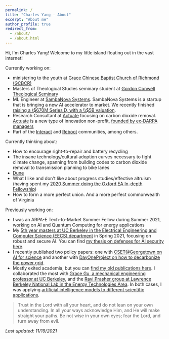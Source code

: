 ```yaml
---
permalink: /
title: "Charles Yang - About"
excerpt: "About me"
author_profile: true
redirect_from:
  - /about/
  - /about.html
---
```


Hi, I'm Charles Yang! Welcome to my little island floating out in the vast internet! 

Currently working on:
 - ministering to the youth at [Grace Chinese Baptist Church of Richmond (GCBCR)](http://www.gcbcr.org/)
 - Masters of Theological Studies seminary student at [Gordon Conwell Theological Seminary](https://www.gordonconwell.edu/)
 - ML Engineer at [SambaNova Systems](https://sambanova.ai/). SambaNova Systems is a startup that is bringing a new AI accelerator to market. We recently finished [raising a \\$670M Series D, with a \\$5B valuation](https://www.businesswire.com/news/home/20210413005263/en/SambaNova-Systems-Raises-676M-in-Series-D-Surpasses-5B-Valuation-and-Becomes-World%E2%80%99s-Best-Funded-AI-Startup).
 - Research Consultant at [Actuate](https://actuateinnovation.org/) focusing on carbon dioxide removal. [Actuate](https://actuateinnovation.org/) is a new type of innovation non-profit, [founded by ex-DARPA managers](https://actuateinnovation.org/about/arati-prabhakar/)
 - Part of the [Interact](https://joininteract.com/) and [Reboot](https://reboothq.substack.com/about) communities, among others.
 
 Currently thinking about:
 - How to encourage right-to-repair and battery recycling
 - The insane technology/cultural adoption curves necessary to fight climate change, spanning from building codes to carbon dioxide removal to transmission planning to bike lanes
 - [Dune](https://en.wikipedia.org/wiki/Dune_(novel))
 - What I like and don't like about progress studies/effective altruism (having spent my [2020 Summer doing the Oxford EA In-depth Fellowship](https://eaoxford.com/indepthresources))
 - How to form a more perfect union. And a more perfect commonwealth of Virginia

Previously working on:
 - I was an ARPA-E Tech-to-Market Summer Fellow during Summer 2021, working on AI and Quantum Computing for energy applications
 - My [5th year masters at UC Berkeley in the Electrical Engineering and Computer Science (EECS) department](https://eecs.berkeley.edu/academics/graduate/industry-programs/5yrms) in Spring 2021, focusing on robust and secure AI. You can find [my thesis on defenses for AI security here](https://www2.eecs.berkeley.edu/Pubs/TechRpts/2021/EECS-2021-90.html). 
 - I recently published two policy papers: one with [CSET@Georgetown on AI for science](https://cset.georgetown.edu/publication/machine-intelligence-for-scientific-discovery-and-engineering-invention/) and another with [DayOneProject on how to decarbonize the power grid](https://www.dayoneproject.org/post/building-back-with-a-cleaner-power-grid-for-america). 
 - Mostly exited academia, but you can [find my old publications here](https://scholar.google.com/citations?user=BYOREdwAAAAJ&hl=en). I collaborated the most with [Grace Gu, a mechanical engineering professor at UC Berkeley](https://me.berkeley.edu/people/grace-x-gu/), and the [Ravi Prasher group at Lawrence Berkeley National Lab in the Energy Technologies Area](https://eta.lbl.gov/). In both cases, I was applying [artificial intelligence models to different scientific applications](https://ml4sci.substack.com/).


>    Trust in the Lord with all your heart, and do not lean on your own understanding. In all your ways acknowledge Him,
    and He will make straight your paths. Be not wise in your own eyes;
    fear the Lord, and turn away from evil.

*Last updated: 11/19/2021*
